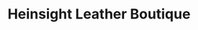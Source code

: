 ---
title: "Heinsight Leather Boutique"
url: /wauwatosa/heinsight-leather-boutique/
shop: leather
---